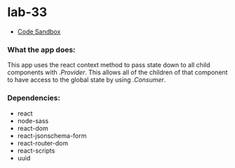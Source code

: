 # lab-33

* [Code Sandbox](https://codesandbox.io/s/class-33-starter-code-todo-nnxo1)

### What the app does: 
 This app uses the react context method to pass state down to all child components with *.Provider*. This allows all of the children of that component to have access to the global state by using *.Consumer*.
### Dependencies: 
* react
* node-sass
* react-dom
* react-jsonschema-form
* react-router-dom
* react-scripts
* uuid
